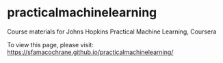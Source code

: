 # practicalmachinelearning
Course materials for Johns Hopkins Practical Machine Learning, Coursera

To view this page, please visit: https://sfamacochrane.github.io/practicalmachinelearning/
